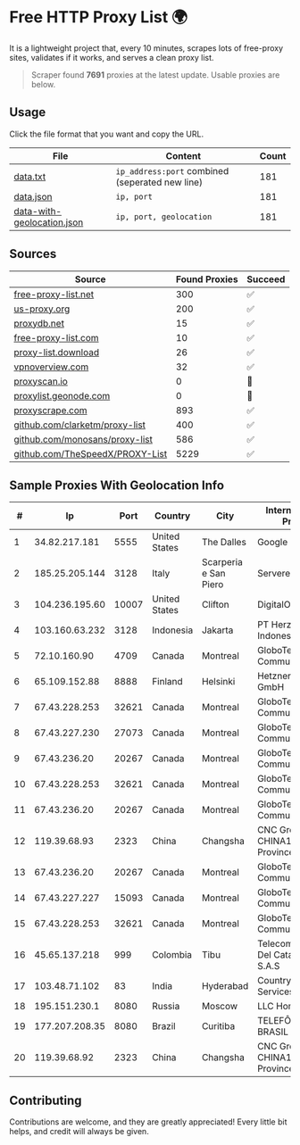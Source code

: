 
# Free HTTP Proxy List 🌍

It is a lightweight project that, every 10 minutes, scrapes lots of free-proxy sites, validates if it works, and serves a clean proxy list.


> Scraper found **7691** proxies at the latest update. Usable proxies are below.

## Usage

Click the file format that you want and copy the URL.


|File|Content|Count|
|----|-------|-----|
|[data.txt](https://raw.githubusercontent.com/themiralay/Proxy-List-World/master/data.txt)|`ip_address:port` combined (seperated new line)|181|
|[data.json](https://raw.githubusercontent.com/themiralay/Proxy-List-World/master/data.json)|`ip, port`|181|
|[data-with-geolocation.json](https://raw.githubusercontent.com/themiralay/Proxy-List-World/master/data-with-geolocation.json)|`ip, port, geolocation`|181|

## Sources

|Source|Found Proxies|Succeed|
|------|-------------|-------|
|[free-proxy-list.net](https://free-proxy-list.net)|300|✅|
|[us-proxy.org](https://www.us-proxy.org)|200|✅|
|[proxydb.net](http://proxydb.net)|15|✅|
|[free-proxy-list.com](https://free-proxy-list.com/?page=&port=&type%5B%5D=http&type%5B%5D=https&up_time=0&search=Search)|10|✅|
|[proxy-list.download](https://www.proxy-list.download/HTTP)|26|✅|
|[vpnoverview.com](https://vpnoverview.com/privacy/anonymous-browsing/free-proxy-servers)|32|✅|
|[proxyscan.io](https://www.proxyscan.io)|0|🚫|
|[proxylist.geonode.com](https://proxylist.geonode.com/api/proxy-list?limit=300&page=1&sort_by=lastChecked&sort_type=desc&protocols=http,https)|0|🚫|
|[proxyscrape.com](https://api.proxyscrape.com/v2/?request=displayproxies&protocol=http&timeout=10000&country=all&ssl=all&anonymity=all)|893|✅|
|[github.com/clarketm/proxy-list](https://raw.githubusercontent.com/clarketm/proxy-list/master/proxy-list-raw.txt)|400|✅|
|[github.com/monosans/proxy-list](https://raw.githubusercontent.com/monosans/proxy-list/main/proxies/http.txt)|586|✅|
|[github.com/TheSpeedX/PROXY-List](https://raw.githubusercontent.com/TheSpeedX/PROXY-List/master/http.txt)|5229|✅|


## Sample Proxies With Geolocation Info

|#|Ip|Port|Country|City|Internet Service Provider|
|-|--|----|-------|----|-------------------------|
|1|34.82.217.181|5555|United States|The Dalles|Google LLC|
|2|185.25.205.144|3128|Italy|Scarperia e San Piero|Servereasy Italy|
|3|104.236.195.60|10007|United States|Clifton|DigitalOcean, LLC|
|4|103.160.63.232|3128|Indonesia|Jakarta|PT Herza Digital Indonesia|
|5|72.10.160.90|4709|Canada|Montreal|GloboTech Communications|
|6|65.109.152.88|8888|Finland|Helsinki|Hetzner Online GmbH|
|7|67.43.228.253|32621|Canada|Montreal|GloboTech Communications|
|8|67.43.227.230|27073|Canada|Montreal|GloboTech Communications|
|9|67.43.236.20|20267|Canada|Montreal|GloboTech Communications|
|10|67.43.228.253|32621|Canada|Montreal|GloboTech Communications|
|11|67.43.236.20|20267|Canada|Montreal|GloboTech Communications|
|12|119.39.68.93|2323|China|Changsha|CNC Group CHINA169 Hunan Province Network|
|13|67.43.236.20|20267|Canada|Montreal|GloboTech Communications|
|14|67.43.227.227|15093|Canada|Montreal|GloboTech Communications|
|15|67.43.228.253|32621|Canada|Montreal|GloboTech Communications|
|16|45.65.137.218|999|Colombia|Tibu|Telecomunicaciones Del Catatumbo S.A.S|
|17|103.48.71.102|83|India|Hyderabad|Country Online Services PVT LTD|
|18|195.151.230.1|8080|Russia|Moscow|LLC Home Me MC|
|19|177.207.208.35|8080|Brazil|Curitiba|TELEFÔNICA BRASIL S.A|
|20|119.39.68.92|2323|China|Changsha|CNC Group CHINA169 Hunan Province Network|



## Contributing

Contributions are welcome, and they are greatly appreciated! Every
little bit helps, and credit will always be given.

